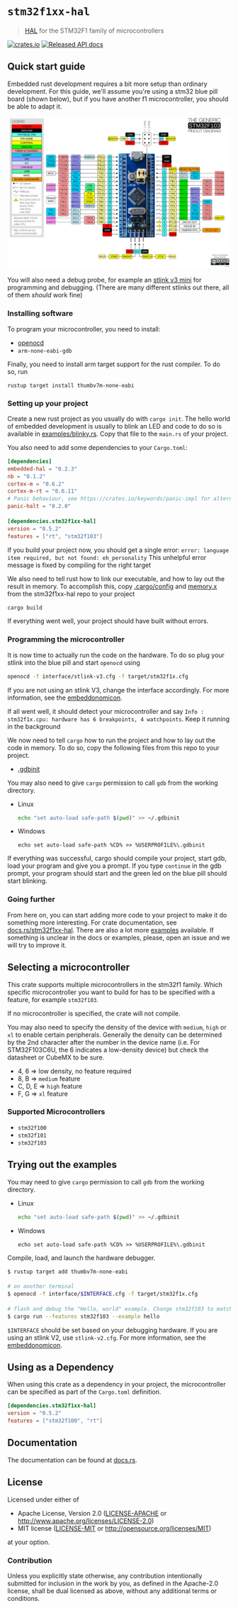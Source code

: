 # `stm32f1xx-hal`

> [HAL] for the STM32F1 family of microcontrollers

[HAL]: https://crates.io/crates/embedded-hal

[![crates.io](https://img.shields.io/crates/v/stm32f1xx-hal.svg)](https://crates.io/crates/stm32f1xx-hal)
[![Released API docs](https://docs.rs/stm32f1xx-hal/badge.svg)](https://docs.rs/stm32f1xx-hal)

## Quick start guide

Embedded rust development requires a bit more setup than ordinary development.
For this guide, we'll assume you're using a stm32 blue pill board (shown
below), but if you have another f1 microcontroller, you should be able to adapt
it.

![blue pill pinout](BluePillPinout.jpg "opt title")

You will also need a debug probe, for example an [stlink v3
mini](https://www.st.com/en/development-tools/stlink-v3mini.html) for programming and debugging.
(There are many different stlinks out there, all of them _should_ work fine)

### Installing software

To program your microcontroller, you need to install:
- [openocd](http://openocd.org/)
- `arm-none-eabi-gdb`

Finally, you need to install arm target support for the rust compiler. To do
so, run
```
rustup target install thumbv7m-none-eabi
```


### Setting up your project

Create a new rust project as you usually do with `cargo init`. The hello world
of embedded development is usually to blink an LED and code to do so is
available in [examples/blinky.rs](examples/blinky.rs). Copy that file to the
`main.rs` of your project.

You also need to add some dependencies to your `Cargo.toml`:

```toml
[dependencies]
embedded-hal = "0.2.3"
nb = "0.1.2"
cortex-m = "0.6.2"
cortex-m-rt = "0.6.11"
# Panic behaviour, see https://crates.io/keywords/panic-impl for alternatives
panic-halt = "0.2.0"

[dependencies.stm32f1xx-hal]
version = "0.5.2"
features = ["rt", "stm32f103"]
```

If you build your project now, you should get a single error: `error: language
item required, but not found: eh_personality` This unhelpful error message 
is fixed by compiling for the right target

We also need to tell rust how to link our executable, and how to lay out the
result in memory. To accomplish this, copy [.cargo/config](.cargo/config) and
[memory.x](memory.x) from the stm32f1xx-hal repo to your project

```bash
cargo build
```

If everything went well, your project should have built without errors.


### Programming the microcontroller

It is now time to actually run the code on the hardware.  To do so plug your
stlink into the blue pill and start `openocd` using
```bash
openocd -f interface/stlink-v3.cfg -f target/stm32f1x.cfg
```
If you are not using an stlink V3, change the interface accordingly. 
For more information, see the [embeddonomicon].

If all went well, it should detect your microcontroller and say `Info :
stm32f1x.cpu: hardware has 6 breakpoints, 4 watchpoints`. Keep it running in
the background

We now need to tell `cargo` how to run the project and how to lay out the code
in memory. To do so, copy the following files from this repo to your project.

- [.gdbinit](.gdbinit)

You may also need to give `cargo` permission to call `gdb` from the working directory.
- Linux
  ```bash
  echo "set auto-load safe-path $(pwd)" >> ~/.gdbinit
  ```
- Windows
  ```batch
  echo set auto-load safe-path %CD% >> %USERPROFILE%\.gdbinit
  ```

If everything was successful, cargo should compile your project, start gdb,
load your program and give you a prompt. If you type `continue` in the gdb
prompt, your program should start and the green led on the blue pill should
start blinking.


### Going further

From here on, you can start adding more code to your project to make it do
something more interesting. For crate documentation, see
[docs.rs/stm32f1xx-hal](https://docs.rs/stm32f1xx-hal). There are also a lot
more [examples](examples) available. If something is unclear in the docs or
examples, please, open an issue and we will try to improve it.




## Selecting a microcontroller

This crate supports multiple microcontrollers in the
stm32f1 family. Which specific microcontroller you want to build for has to be
specified with a feature, for example `stm32f103`. 

If no microcontroller is specified, the crate will not compile.

You may also need to specify the density of the device with `medium`, `high` or `xl` 
to enable certain peripherals. Generally the density can be determined by the 2nd character 
after the number in the device name (i.e. For STM32F103C6U, the 6 indicates a low-density
device) but check the datasheet or CubeMX to be sure.
* 4, 6 => low density, no feature required
* 8, B => `medium` feature
* C, D, E => `high` feature
* F, G => `xl` feature

### Supported Microcontrollers

* `stm32f100`
* `stm32f101`
* `stm32f103`


## Trying out the examples

You may need to give `cargo` permission to call `gdb` from the working directory.
- Linux
  ```bash
  echo "set auto-load safe-path $(pwd)" >> ~/.gdbinit
  ```
- Windows
  ```batch
  echo set auto-load safe-path %CD% >> %USERPROFILE%\.gdbinit
  ```

Compile, load, and launch the hardware debugger.
```bash
$ rustup target add thumbv7m-none-eabi

# on another terminal
$ openocd -f interface/$INTERFACE.cfg -f target/stm32f1x.cfg

# flash and debug the "Hello, world" example. Change stm32f103 to match your hardware
$ cargo run --features stm32f103 --example hello
```

`$INTERFACE` should be set based on your debugging hardware. If you are using
an stlink V2, use `stlink-v2.cfg`. For more information, see the
[embeddonomicon].

[embeddonomicon]: https://rust-embedded.github.io/book/start/hardware.html



## Using as a Dependency

When using this crate as a dependency in your project, the microcontroller can 
be specified as part of the `Cargo.toml` definition.

```toml
[dependencies.stm32f1xx-hal]
version = "0.5.2"
features = ["stm32f100", "rt"]
```

## Documentation

The documentation can be found at [docs.rs](https://docs.rs/stm32f1xx-hal/).

## License

Licensed under either of

- Apache License, Version 2.0 ([LICENSE-APACHE](LICENSE-APACHE) or
  http://www.apache.org/licenses/LICENSE-2.0)
- MIT license ([LICENSE-MIT](LICENSE-MIT) or http://opensource.org/licenses/MIT)

at your option.

### Contribution

Unless you explicitly state otherwise, any contribution intentionally submitted
for inclusion in the work by you, as defined in the Apache-2.0 license, shall be
dual licensed as above, without any additional terms or conditions.
